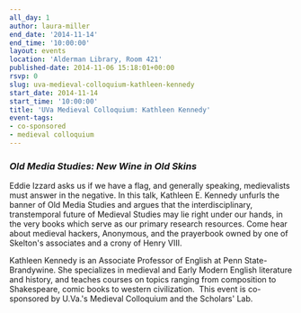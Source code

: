 ```yaml
---
all_day: 1
author: laura-miller
end_date: '2014-11-14'
end_time: '10:00:00'
layout: events
location: 'Alderman Library, Room 421'
published-date: 2014-11-06 15:18:01+00:00
rsvp: 0
slug: uva-medieval-colloquium-kathleen-kennedy
start_date: 2014-11-14
start_time: '10:00:00'
title: 'UVa Medieval Colloquium: Kathleen Kennedy'
event-tags:
- co-sponsored
- medieval colloquium
---
```


### _Old Media Studies: New Wine in Old Skins_


Eddie Izzard asks us if we have a flag, and generally speaking, medievalists must answer in the negative. In this talk, Kathleen E. Kennedy unfurls the banner of Old Media Studies and argues that the interdisciplinary, transtemporal future of Medieval Studies may lie right under our hands, in the very books which serve as our primary research resources. Come hear about medieval hackers, Anonymous, and the prayerbook owned by one of Skelton's associates and a crony of Henry VIII.

Kathleen Kennedy is an Associate Professor of English at Penn State-Brandywine. She specializes in medieval and Early Modern English literature and history, and teaches courses on topics ranging from composition to Shakespeare, comic books to western civilization.  This event is co-sponsored by U.Va.'s Medieval Colloquium and the Scholars' Lab.


